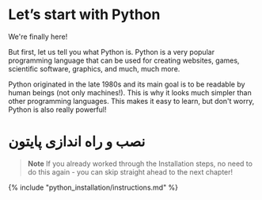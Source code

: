 # Let’s start with Python

We're finally here!

But first, let us tell you what Python is. Python is a very popular programming language that can be used for creating websites, games, scientific software, graphics, and much, much more.

Python originated in the late 1980s and its main goal is to be readable by human beings (not only machines!). This is why it looks much simpler than other programming languages. This makes it easy to learn, but don't worry, Python is also really powerful!

# نصب و راه اندازی پایتون

> **Note** If you already worked through the Installation steps, no need to do this again - you can skip straight ahead to the next chapter!

{% include "python_installation/instructions.md" %}